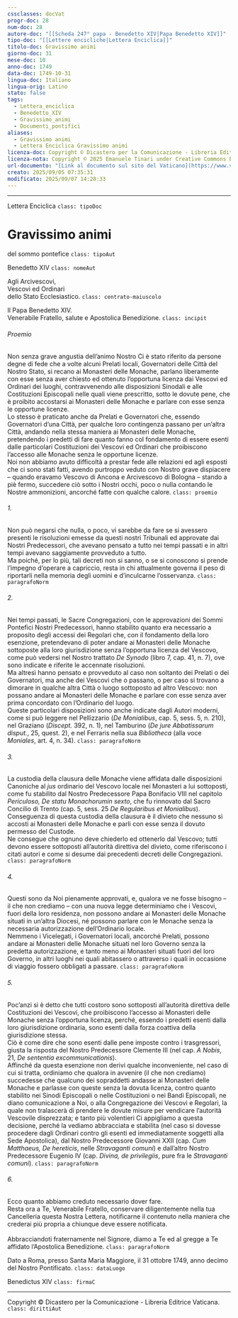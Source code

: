 ```yaml
---
cssclasses: docVat
progr-doc: 28
num-doc: 28
autore-doc: "[[Scheda 247° papa - Benedetto XIV|Papa Benedetto XIV]]"
tipo-doc: "[[Lettere encicliche|Lettera Enciclica]]"
titolo-doc: Gravissimo animi
giorno-doc: 31
mese-doc: 10
anno-doc: 1749
data-doc: 1749-10-31
lingua-doc: Italiano
lingua-orig: Latino
stato: false
tags:
  - Lettera_enciclica
  - Benedetto_XIV
  - Gravissimo_animi
  - Documenti_pontifici
aliases:
  - Gravissimo animi
  - Lettera Enciclica Gravissimo animi
licenza-doc: Copyright © Dicastero per la Comunicazione - Libreria Editrice Vaticana
licenza-nota: Copyright © 2025 Emanuele Tinari under Creative Commons BY-NC-SA 4.0 https://creativecommons.org/licenses/by-nc-sa/4.0/
url-documento: "[Link al documento sul sito del Vaticano](https://www.vatican.va/content/benedictus-xiv/it/documents/enciclica--i-gravissimo-animi--i---31-ottobre-1749--il-pontefice.html)"
creato: 2025/09/05 07:35:31
modificato: 2025/09/07 14:28:33
---
```



***


Lettera Enciclica `class: tipoDoc`


# Gravissimo animi


del sommo pontefice `class: tipoAut`


Benedetto XIV `class: nomeAut`


Agli Arcivescovi,<br>Vescovi ed Ordinari<br>dello Stato Ecclesiastico. `class: centrato-maiuscolo`


Il Papa Benedetto XIV.<br>Venerabile Fratello, salute e Apostolica Benedizione. `class: incipit`


###### Proemio

Non senza grave angustia dell’animo Nostro Ci è stato riferito da persone degne di fede che a volte alcuni Prelati locali, Governatori delle Città del Nostro Stato, si recano ai Monasteri delle Monache, parlano liberamente con esse senza aver chiesto ed ottenuto l’opportuna licenza dai Vescovi ed Ordinari dei luoghi, contravvenendo alle disposizioni Sinodali e alle Costituzioni Episcopali nelle quali viene prescritto, sotto le dovute pene, che è proibito accostarsi ai Monasteri delle Monache e parlare con esse senza le opportune licenze.<br>Lo stesso è praticato anche da Prelati e Governatori che, essendo Governatori d’una Città, per qualche loro contingenza passano per un’altra Città, andando nella stessa maniera ai Monasteri delle Monache, pretendendo i predetti di fare quanto fanno col fondamento di essere esenti dalle particolari Costituzioni dei Vescovi ed Ordinari che proibiscono l’accesso alle Monache senza le opportune licenze.<br>Noi non abbiamo avuto difficoltà a prestar fede alle relazioni ed agli esposti che ci sono stati fatti, avendo purtroppo veduto con Nostro grave dispiacere – quando eravamo Vescovo di Ancona e Arcivescovo di Bologna – stando a piè fermo, succedere ciò sotto i Nostri occhi, poco o nulla contando le Nostre ammonizioni, ancorché fatte con qualche calore. `class: proemio`


###### 1.

Non può negarsi che nulla, o poco, vi sarebbe da fare se si avessero presenti le risoluzioni emesse da questi nostri Tribunali ed approvate dai Nostri Predecessori, che avevano pensato a tutto nei tempi passati e in altri tempi avevano saggiamente provveduto a tutto.<br>Ma poiché, per lo più, tali decreti non si sanno, o se si conoscono si prende l’impegno d’operare a capriccio, resta in chi attualmente governa il peso di riportarli nella memoria degli uomini e d’inculcarne l’osservanza. `class: paragrafoNorm`


###### 2.

 Nei tempi passati, le Sacre Congregazioni, con le approvazioni dei Sommi Pontefici Nostri Predecessori, hanno stabilito quanto era necessario a proposito degli accessi dei Regolari che, con il fondamento della loro esenzione, pretendevano di poter andare ai Monasteri delle Monache sottoposte alla loro giurisdizione senza l’opportuna licenza del Vescovo, come può vedersi nel Nostro trattato *De Synodo* (libro 7, cap. 41, n. 7), ove sono indicate e riferite le accennate risoluzioni.<br>Ma altresì hanno pensato e provveduto al caso non soltanto dei Prelati o dei Governatori, ma anche dei Vescovi che o passano, o per caso si trovano a dimorare in qualche altra Città o luogo sottoposto ad altro Vescovo: non possano andare ai Monasteri delle Monache e parlare con esse senza aver prima concordato con l’Ordinario del luogo.<br>Queste particolari disposizioni sono anche indicate dagli Autori moderni, come si può leggere nel Pellizzario (*De Monialibus*, cap. 5, sess. 5, n. 210), nel Graziano (*Discept.* 392, n. 1), nel Tamburino (*De jure Abbatissarum disput.*, 25, quest. 2), e nel Ferraris nella sua *Bibliotheca* (alla voce *Moniales*, art. 4, n. 34). `class: paragrafoNorm`


###### 3.

La custodia della clausura delle Monache viene affidata dalle disposizioni Canoniche al *jus* ordinario del Vescovo locale nei Monasteri a lui sottoposti, come fu stabilito dal Nostro Predecessore Papa Bonifacio VIII nel capitolo *Periculoso, De statu Monachorumin sexto*, che fu rinnovato dal Sacro Concilio di Trento (cap. 5, sess. 25 *De Regularibus et Monialibus*).<br>Conseguenza di questa custodia della clausura è il divieto che nessuno si accosti ai Monasteri delle Monache e parli con esse senza il dovuto permesso del Custode.<br>Ne consegue che ognuno deve chiederlo ed ottenerlo dal Vescovo; tutti devono essere sottoposti all’autorità direttiva del divieto, come riferiscono i citati autori e come si desume dai precedenti decreti delle Congregazioni. `class: paragrafoNorm`


###### 4.

Questi sono da Noi pienamente approvati, e, qualora ve ne fosse bisogno – il che non crediamo – con una nuova legge determiniamo che i Vescovi, fuori della loro residenza, non possono andare ai Monasteri delle Monache situati in un’altra Diocesi, né possono parlare con le Monache senza la necessaria autorizzazione dell’Ordinario locale.<br>Nemmeno i Vicelegati, i Governatori locali, ancorché Prelati, possono andare ai Monasteri delle Monache situati nel loro Governo senza la predetta autorizzazione, e tanto meno ai Monasteri situati fuori del loro Governo, in altri luoghi nei quali abitassero o attraverso i quali in occasione di viaggio fossero obbligati a passare. `class: paragrafoNorm`


###### 5.

Poc’anzi si è detto che tutti costoro sono sottoposti all’autorità direttiva delle Costituzioni dei Vescovi, che proibiscono l’accesso ai Monasteri delle Monache senza l’opportuna licenza, perché, essendo i predetti esenti dalla loro giurisdizione ordinaria, sono esenti dalla forza coattiva della giurisdizione stessa.<br>Ciò è come dire che sono esenti dalle pene imposte contro i trasgressori, giusta la risposta del Nostro Predecessore Clemente III (nel cap. *A Nobis*, 21, *De sententia excommunicationis*).<br>Affinché da questa esenzione non derivi qualche inconveniente, nel caso di cui si tratta, ordiniamo che qualora in avvenire (il che non crediamo) succedesse che qualcuno dei sopraddetti andasse ai Monasteri delle Monache e parlasse con queste senza la dovuta licenza, contro quanto stabilito nei Sinodi Episcopali o nelle Costituzioni o nei Bandi Episcopali, ne diano comunicazione a Noi, o alla Congregazione dei Vescovi e Regolari, la quale non tralascerà di prendere le dovute misure per vendicare l’autorità Vescovile disprezzata; e tanto più volentieri Ci appigliamo a questa decisione, perché la vediamo abbracciata e stabilita (nel caso si dovesse procedere dagli Ordinari contro gli esenti ed immediatamente soggetti alla Sede Apostolica), dal Nostro Predecessore Giovanni XXII (cap. *Cum Matthaeus, De hereticis*, nelle *Stravaganti comuni*) e dall’altro Nostro Predecessore Eugenio IV (cap. *Divina, de privilegiis*, pure fra le *Stravaganti comuni*). `class: paragrafoNorm`


###### 6.

Ecco quanto abbiamo creduto necessario dover fare.<br>Resta ora a Te, Venerabile Fratello, conservare diligentemente nella tua Cancelleria questa Nostra Lettera, notificarne il contenuto nella maniera che crederai più propria a chiunque deve essere notificata.<br><br>Abbracciandoti fraternamente nel Signore, diamo a Te ed al gregge a Te affidato l’Apostolica Benedizione. `class: paragrafoNorm`


Dato a Roma, presso Santa Maria Maggiore, il 31 ottobre 1749, anno decimo del Nostro Pontificato. `class: dataLuogo`


Benedictus XIV `class: firmaC`


***


Copyright © Dicastero per la Comunicazione - Libreria Editrice Vaticana. `class: dirittiAut`


